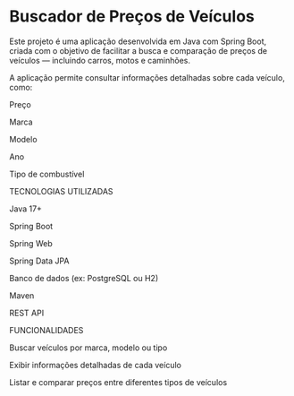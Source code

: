 # Buscador de Preços de Veículos

Este projeto é uma aplicação desenvolvida em Java com Spring Boot, criada com o objetivo de facilitar a busca e comparação de preços de veículos — incluindo carros, motos e caminhões.

A aplicação permite consultar informações detalhadas sobre cada veículo, como:

Preço

Marca

Modelo

Ano

Tipo de combustível

TECNOLOGIAS UTILIZADAS

Java 17+

Spring Boot

Spring Web

Spring Data JPA

Banco de dados (ex: PostgreSQL ou H2)

Maven

REST API

FUNCIONALIDADES

Buscar veículos por marca, modelo ou tipo

Exibir informações detalhadas de cada veículo

Listar e comparar preços entre diferentes tipos de veículos
